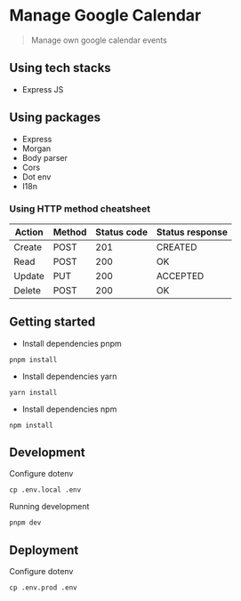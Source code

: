 # Manage Google Calendar

> Manage own google calendar events

## Using tech stacks

- Express JS

## Using packages

- Express
- Morgan
- Body parser
- Cors
- Dot env
- I18n

### Using HTTP method cheatsheet

| Action | Method | Status code | Status response |
| ------ | ------ | ----------- | --------------- |
| Create | POST   | 201         | CREATED         |
| Read   | POST   | 200         | OK              |
| Update | PUT    | 200         | ACCEPTED        |
| Delete | POST   | 200         | OK              |

## Getting started

- Install dependencies pnpm

```
pnpm install
```

- Install dependencies yarn

```
yarn install
```

- Install dependencies npm

```
npm install
```

## Development

Configure dotenv

```
cp .env.local .env
```

Running development

```
pnpm dev
```

## Deployment

Configure dotenv

```
cp .env.prod .env
```
